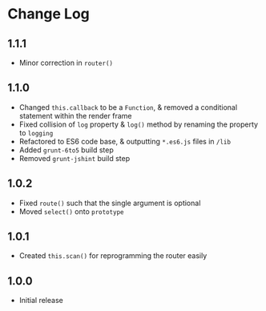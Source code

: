 # Change Log

## 1.1.1
- Minor correction in `router()`

## 1.1.0
- Changed `this.callback` to be a `Function`, & removed a conditional statement within the render frame
- Fixed collision of `log` property & `log()` method by renaming the property to `logging`
- Refactored to ES6 code base, & outputting `*.es6.js` files in `/lib`
- Added `grunt-6to5` build step
- Removed `grunt-jshint` build step

## 1.0.2
- Fixed `route()` such that the single argument is optional
- Moved `select()` onto `prototype`

## 1.0.1
- Created `this.scan()` for reprogramming the router easily

## 1.0.0
- Initial release
